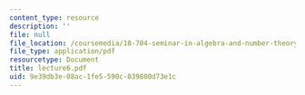 ```yaml
---
content_type: resource
description: ''
file: null
file_location: /coursemedia/18-704-seminar-in-algebra-and-number-theory-rational-points-on-elliptic-curves-fall-2004/9e39db3e08ac1fe5590c039800d73e1c_lecture6.pdf
file_type: application/pdf
resourcetype: Document
title: lecture6.pdf
uid: 9e39db3e-08ac-1fe5-590c-039800d73e1c
---
```

